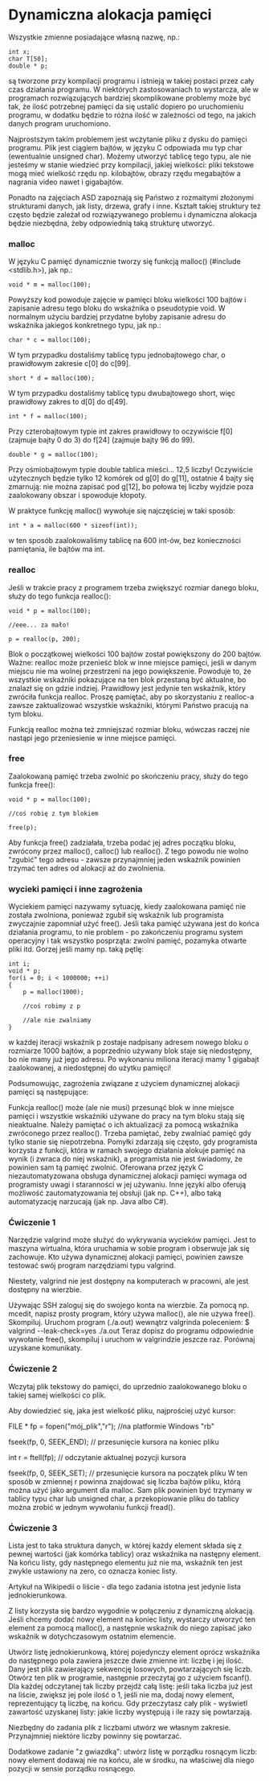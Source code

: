 # Dynamiczna alokacja pamięci

Wszystkie zmienne posiadające własną nazwę, np.:

    int x;
    char T[50];
    double * p;
są tworzone przy kompilacji programu i istnieją w takiej postaci przez cały czas działania programu. W niektórych zastosowaniach to wystarcza, ale w programach rozwiązujących bardziej skomplikowane problemy może być tak, że ilość potrzebnej pamięci da się ustalić dopiero po uruchomieniu programu, w dodatku będzie to różna ilość w zależności od tego, na jakich danych program uruchomiono.

Najprostszym takim problemem jest wczytanie pliku z dysku do pamięci programu. Plik jest ciągiem bajtów, w języku C odpowiada mu typ char (ewentualnie unsigned char). Możemy utworzyć tablicę tego typu, ale nie jesteśmy w stanie wiedzieć przy kompilacji, jakiej wielkości: pliki tekstowe mogą mieć wielkość rzędu np. kilobajtów, obrazy rzędu megabajtów a nagrania video nawet i gigabajtów.

Ponadto na zajęciach ASD zapoznają się Państwo z rozmaitymi złożonymi strukturami danych, jak listy, drzewa, grafy i inne. Kształt takiej struktury też często będzie zależał od rozwiązywanego problemu i dynamiczna alokacja będzie niezbędna, żeby odpowiednią taką strukturę utworzyć.

### malloc

W języku C pamięć dynamicznie tworzy się funkcją malloc() (#include <stdlib.h>), jak np.:

    void * m = malloc(100);
Powyższy kod powoduje zajęcie w pamięci bloku wielkości 100 bajtów i zapisanie adresu tego bloku do wskaźnika o pseudotypie void. W normalnym użyciu bardziej przydatne byłoby zapisanie adresu do wskaźnika jakiegoś konkretnego typu, jak np.:

    char * c = malloc(100);
W tym przypadku dostaliśmy tablicę typu jednobajtowego char, o prawidłowym zakresie c[0] do c[99].

    short * d = malloc(100);
W tym przypadku dostaliśmy tablicę typu dwubajtowego short, więc prawidłowy zakres to d[0] do d[49].

    int * f = malloc(100);
Przy czterobajtowym typie int zakres prawidłowy to oczywiście f[0] (zajmuje bajty 0 do 3) do f[24] (zajmuje bajty 96 do 99).

    double * g = malloc(100);
Przy ośmiobajtowym typie double tablica mieści... 12,5 liczby! Oczywiście użytecznych będzie tylko 12 komórek od g[0] do g[11], ostatnie 4 bajty się zmarnują: nie można zapisać pod g[12], bo połowa tej liczby wyjdzie poza zaalokowany obszar i spowoduje kłopoty.

W praktyce funkcję malloc() wywołuje się najczęściej w taki sposób:

    int * a = malloc(600 * sizeof(int));
w ten sposób zaalokowaliśmy tablicę na 600 int-ów, bez konieczności pamiętania, ile bajtów ma int.

### realloc

Jeśli w trakcie pracy z programem trzeba zwiększyć rozmiar danego bloku, służy do tego funkcja realloc():

    void * p = malloc(100);
    
    //eee... za mało!
    
    p = realloc(p, 200);
Blok o początkowej wielkości 100 bajtów został powiększony do 200 bajtów. Ważne: realloc może przenieść blok w inne miejsce pamięci, jeśli w danym miejscu nie ma wolnej przestrzeni na jego powiększenie. Powoduje to, że wszystkie wskaźniki pokazujące na ten blok przestaną być aktualne, bo znalazł się on gdzie indziej. Prawidłowy jest jedynie ten wskaźnik, który zwróciła funkcja realloc. Proszę pamiętać, aby po skorzystaniu z realloc-a zawsze zaktualizować wszystkie wskaźniki, którymi Państwo pracują na tym bloku.

Funkcją realloc można też zmniejszać rozmiar bloku, wówczas raczej nie nastąpi jego przeniesienie w inne miejsce pamięci.

### free

Zaalokowaną pamięć trzeba zwolnić po skończeniu pracy, służy do tego funkcja free():

    void * p = malloc(100);
    
    //coś robię z tym blokiem
    
    free(p);
    
Aby funkcja free() zadziałała, trzeba podać jej adres początku bloku, zwrócony przez malloc(), calloc() lub realloc(). Z tego powodu nie wolno "zgubić" tego adresu - zawsze przynajmniej jeden wskaźnik powinien trzymać ten adres od alokacji aż do zwolnienia.

### wycieki pamięci i inne zagrożenia

Wyciekiem pamięci nazywamy sytuację, kiedy zaalokowana pamięć nie została zwolniona, ponieważ zgubił się wskaźnik lub programista zwyczajnie zapomniał użyć free(). Jeśli taka pamięć używana jest do końca działania programu, to nie problem - po zakończeniu programu system operacyjny i tak wszystko posprząta: zwolni pamięć, pozamyka otwarte pliki itd. Gorzej jeśli mamy np. taką pętlę:

    int i;
    void * p;
    for(i = 0; i < 1000000; ++i)
    {
        p = malloc(1000);

        //coś robimy z p

        //ale nie zwalniamy
    }

w każdej iteracji wskaźnik p zostaje nadpisany adresem nowego bloku o rozmiarze 1000 bajtów, a poprzednio używany blok staje się niedostępny, bo nie mamy już jego adresu. Po wykonaniu miliona iteracji mamy 1 gigabajt zaalokowanej, a niedostępnej do użytku pamięci!

Podsumowując, zagrożenia związane z użyciem dynamicznej alokacji pamięci są następujące:

Funkcja realloc() może (ale nie musi) przesunąć blok w inne miejsce pamięci i wszystkie wskaźniki używane do pracy na tym bloku stają się nieaktualne. Należy pamiętać o ich aktualizacji za pomocą wskaźnika zwróconego przez realloc().
Trzeba pamiętać, żeby zwalniać pamięć gdy tylko stanie się niepotrzebna. Pomyłki zdarzają się często, gdy programista korzysta z funkcji, która w ramach swojego działania alokuje pamięć na wynik (i zwraca do niej wskaźnik), a programista nie jest świadomy, że powinien sam tą pamięć zwolnić.
Oferowana przez język C niezautomatyzowana obsługa dynamicznej alokacji pamięci wymaga od programisty uwagi i staranności w jej używaniu. Inne języki albo oferują możliwość zautomatyzowania tej obsłuji (jak np. C++), albo taką automatyzację narzucają (jak np. Java albo C#).

### Ćwiczenie 1

Narzędzie valgrind może służyć do wykrywania wycieków pamięci. Jest to maszyna wirtualna, która uruchamia w sobie program i obserwuje jak się zachowuje. Kto używa dynamicznej alokacji pamięci, powinien zawsze testować swój program narzędziami typu valgrind.

Niestety, valgrind nie jest dostępny na komputerach w pracowni, ale jest dostępny na wierzbie.

Używając SSH zaloguj się do swojego konta na wierzbie.
Za pomocą np. mcedit, napisz prosty program, który używa malloc(), ale nie używa free(). Skompiluj.
Uruchom program (./a.out) wewnątrz valgrinda poleceniem: $ valgrind --leak-check=yes ./a.out
Teraz dopisz do programu odpowiednie wywołanie free(), skompiluj i uruchom w valgrindzie jeszcze raz. Porównaj uzyskane komunikaty.

### Ćwiczenie 2

Wczytaj plik tekstowy do pamięci, do uprzednio zaalokowanego bloku o takiej samej wielkości co plik.

Aby dowiedzieć się, jaka jest wielkość pliku, najprościej użyć kursor:

FILE * fp = fopen("mój_plik","r"); //na platformie Windows "rb"

fseek(fp, 0, SEEK_END); // przesunięcie kursora na koniec pliku

int r = ftell(fp); // odczytanie aktualnej pozycji kursora

fseek(fp, 0, SEEK_SET); // przesunięcie kursora na początek pliku
W ten sposób w zmiennej r powinna znajdować się liczba bajtów pliku, którą można użyć jako argument dla malloc. Sam plik powinien być trzymany w tablicy typu char lub unsigned char, a przekopiowanie pliku do tablicy można zrobić w jednym wywołaniu funkcji fread().

### Ćwiczenie 3

Lista jest to taka struktura danych, w której każdy element składa się z pewnej wartości (jak komórka tablicy) oraz wskaźnika na następny element. Na końcu listy, gdy następnego elementu już nie ma, wskaźnik ten jest zwykle ustawiony na zero, co oznacza koniec listy.

Artykuł na Wikipedii o liście - dla tego zadania istotna jest jedynie lista jednokierunkowa.

Z listy korzysta się bardzo wygodnie w połączeniu z dynamiczną alokacją. Jeśli chcemy dodać nowy element na koniec listy, wystarczy utworzyć ten element za pomocą malloc(), a następnie wskaźnik do niego zapisać jako wskaźnik w dotychczasowym ostatnim elemencie.

Utwórz listę jednokierunkową, której pojedynczy element oprócz wskaźnika do następnego pola zawiera jeszcze dwie zmienne int: liczbę i jej ilość. Dany jest plik zawierający sekwencję losowych, powtarzających się liczb. Otwórz ten plik w programie, następnie przeczytaj go z użyciem fscanf(). Dla każdej odczytanej tak liczby przejdź całą listę: jeśli taka liczba już jest na liście, zwiększ jej pole ilość o 1, jeśli nie ma, dodaj nowy element, reprezentujący tą liczbę, na końcu. Gdy przeczytasz cały plik - wyświetl zawartość uzyskanej listy: jakie liczby występują i ile razy się powtarzają.

Niezbędny do zadania plik z liczbami utwórz we własnym zakresie. Przynajmniej niektóre liczby powinny się powtarzać.

Dodatkowe zadanie "z gwiazdką": utwórz listę w porządku rosnącym liczb: nowy element dodawaj nie na końcu, ale w środku, na właściwej dla niego pozycji w sensie porządku rosnącego.
